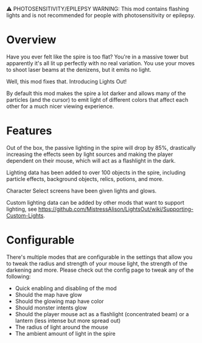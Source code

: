 ⚠ PHOTOSENSITIVITY/EPILEPSY WARNING: This mod contains flashing lights and is not recommended for people with photosensitivity or epilepsy.

# Overview

Have you ever felt like the spire is too flat? You're in a massive tower but apparently it's all lit up perfectly with no real variation. You use your moves to shoot laser beams at the denizens, but it emits no light.

Well, this mod fixes that. Introducing Lights Out!

By default this mod makes the spire a lot darker and allows many of the particles (and the cursor) to emit light of different colors that affect each other for a much nicer viewing experience. 

# Features

Out of the box, the passive lighting in the spire will drop by 85%, drastically increasing the effects seen by light sources and making the player dependent on their mouse, which will act as a flashlight in the dark.

Lighting data has been added to over 100 objects in the spire, including particle effects, background objects, relics, potions, and more.

Character Select screens have been given lights and glows.

Custom lighting data can be added by other mods that want to support lighting, see https://github.com/MistressAlison/LightsOut/wiki/Supporting-Custom-Lights.

# Configurable

There's multiple modes that are configurable in the settings that allow you to tweak the radius and strength of your mouse light, the strength of the darkening and more. Please check out the config page to tweak any of the following:
* Quick enabling and disabling of the mod
* Should the map have glow
* Should the glowing map have color
* Should monster intents glow
* Should the player mouse act as a flashlight (concentrated beam) or a lantern (less intense but more spread out)
* The radius of light around the mouse
* The ambient amount of light in the spire
